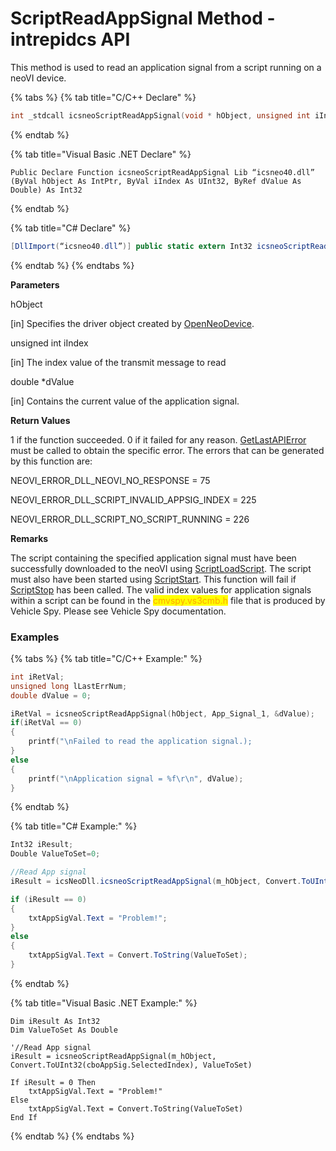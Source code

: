 # ScriptReadAppSignal Method - intrepidcs API

This method is used to read an application signal from a script running on a neoVI device.

{% tabs %}
{% tab title="C/C++ Declare" %}
```cpp
int _stdcall icsneoScriptReadAppSignal(void * hObject, unsigned int iIndex, double *dValue);
```
{% endtab %}

{% tab title="Visual Basic .NET Declare" %}
```vbnet
Public Declare Function icsneoScriptReadAppSignal Lib “icsneo40.dll” (ByVal hObject As IntPtr, ByVal iIndex As UInt32, ByRef dValue As Double) As Int32
```
{% endtab %}

{% tab title="C# Declare" %}
```csharp
[DllImport(“icsneo40.dll”)] public static extern Int32 icsneoScriptReadAppSignal(IntPtr hObject, UInt32 iIndex, ref double dValue);
```
{% endtab %}
{% endtabs %}

**Parameters**

hObject

\[in] Specifies the driver object created by [OpenNeoDevice](../../basic-functions-overview-intrepidcs-api/openneodevice-method-intrepidcs-api.md).

unsigned int iIndex

\[in] The index value of the transmit message to read

double \*dValue

\[in] Contains the current value of the application signal.

**Return Values**

1 if the function succeeded. 0 if it failed for any reason. [GetLastAPIError](../../error-functions-overview-intrepidcs-api/getlastapierror-method-intrepidcs-api.md) must be called to obtain the specific error. The errors that can be generated by this function are:

NEOVI\_ERROR\_DLL\_NEOVI\_NO\_RESPONSE = 75

NEOVI\_ERROR\_DLL\_SCRIPT\_INVALID\_APPSIG\_INDEX = 225

NEOVI\_ERROR\_DLL\_SCRIPT\_NO\_SCRIPT\_RUNNING = 226

**Remarks**

The script containing the specified application signal must have been successfully downloaded to the neoVI using [ScriptLoadScript](scriptload-method-intrepidcs-api.md). The script must also have been started using [ScriptStart](scriptstart-method-intrepidcs-api.md). This function will fail if [ScriptStop](scriptstop-method-intrepidcs-api.md) has been called. The valid index values for application signals within a script can be found in the <mark style="color:orange;">cmvspy.vs3cmb.h</mark> file that is produced by Vehicle Spy. Please see Vehicle Spy documentation.

### Examples

{% tabs %}
{% tab title="C/C++ Example:" %}
```cpp
int iRetVal;
unsigned long lLastErrNum;
double dValue = 0;

iRetVal = icsneoScriptReadAppSignal(hObject, App_Signal_1, &dValue);
if(iRetVal == 0)
{
    printf("\nFailed to read the application signal.);
}
else
{
    printf("\nApplication signal = %f\r\n", dValue);
}
```
{% endtab %}

{% tab title="C# Example:" %}
```csharp
Int32 iResult;
Double ValueToSet=0;

//Read App signal
iResult = icsNeoDll.icsneoScriptReadAppSignal(m_hObject, Convert.ToUInt32(cboAppSig.SelectedIndex),ref ValueToSet);

if (iResult == 0)
{
    txtAppSigVal.Text = "Problem!";
}
else
{
    txtAppSigVal.Text = Convert.ToString(ValueToSet);
}
```
{% endtab %}

{% tab title="Visual Basic .NET Example:" %}
```vbnet
Dim iResult As Int32
Dim ValueToSet As Double

'//Read App signal
iResult = icsneoScriptReadAppSignal(m_hObject, Convert.ToUInt32(cboAppSig.SelectedIndex), ValueToSet)

If iResult = 0 Then
    txtAppSigVal.Text = "Problem!"
Else
    txtAppSigVal.Text = Convert.ToString(ValueToSet)
End If
```
{% endtab %}
{% endtabs %}
